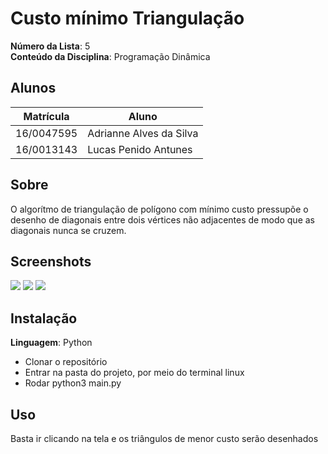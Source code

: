 # Custo mínimo Triangulação

**Número da Lista**: 5<br>
**Conteúdo da Disciplina**: Programação Dinâmica<br>

## Alunos
|Matrícula | Aluno |
| -- | -- |
| 16/0047595  |  Adrianne Alves da Silva |
| 16/0013143 |  Lucas Penido Antunes |

## Sobre 
O algorítmo de triangulação de polígono com mínimo custo pressupõe o desenho de diagonais entre dois vértices não adjacentes de modo que as diagonais nunca se cruzem. 

## Screenshots
![](https://i.ibb.co/sQsXYqg/f2.png)
![](https://i.ibb.co/fC7m07j/f3.png)
![](https://i.ibb.co/kmzsnnS/f4.png)

## Instalação 
**Linguagem**: Python <br>
- Clonar o repositório
- Entrar na pasta do projeto, por meio do terminal linux
- Rodar python3 main.py

## Uso 
Basta ir clicando na tela e os triângulos de menor custo serão desenhados





